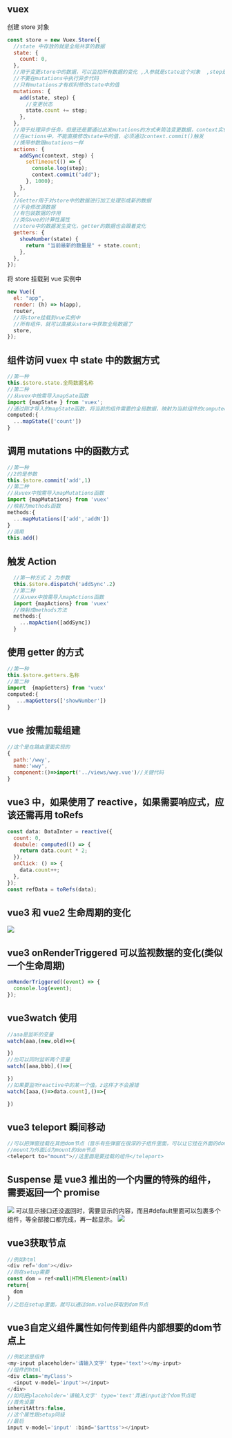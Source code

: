 ## vuex

创建 store 对象

```js
const store = new Vuex.Store({
  //state 中存放的就是全局共享的数据
  state: {
    count: 0,
  },
  //用于变更store中的数据，可以监控所有数据的变化 ,入参就是state这个对象  ,step是传过来的参数
  //不要在mutations中执行异步代码
  //只有mutations才有权利修改state中的值
  mutations: {
    add(state, step) {
      //变更状态
      state.count += step;
    },
  },
  //用于处理异步任务，但是还是要通过出发mutations的方式来简洁变更数据，context实例对象
  //在actions中，不能直接修改state中的值，必须通过context.commit()触发
  //携带参数跟mutations一样
  actions: {
    addSync(context, step) {
      setTimeout(() => {
        console.log(step);
        context.commit("add");
      }, 1000);
    },
  },
  //Getter用于对store中的数据进行加工处理形成新的数据
  //不会修改源数据
  //有包装数据的作用
  //类似vue的计算性属性
  //store中的数据发生变化，getter的数据也会跟着变化
  getters: {
    showNumber(state) {
      return "当前最新的数量是" + state.count;
    },
  },
});
```

将 store 挂载到 vue 实例中

```js
new Vue({
  el: "app",
  render: (h) => h(app),
  router,
  //将store挂载到vue实例中
  //所有组件，就可以直接从store中获取全局数据了
  store,
});
```

## 组件访问 vuex 中 state 中的数据方式

```js
//第一种
this.$store.state.全局数据名称
//第二种
//从vuex中按需导入mapSate函数
import {mapState } from 'vuex';
//通过刚才导入的mapState函数，将当前的组件需要的全局数据，映射为当前组件的computed计算属性
computed:{
  ...mapState(['count'])
}

```

## 调用 mutations 中的函数方式

```js
//第一种
//2的是参数
this.$store.commit('add',1)
//第二种
//从vuex中按需导入mapMutations函数
import {mapMutations} from 'vuex'
//映射为methods函数
methods:{
  ...mapMutations(['add','addN'])
}
//调用
this.add()

```

## 触发 Action

```js
  //第一种方式 2 为参数
  this.$store.dispatch('addSync'.2)
  //第二种
  //从vuex中按需导入mapActions函数
  import {mapActions} from 'vuex'
  //映射成methods方法
  methods:{
    ...mapAction([addSync])
  }
```

## 使用 getter 的方式

```js
//第一种
this.$store.getters.名称
//第二种
import  {mapGetters} from 'vuex'
computed:{
   ...mapGetters(['showNumber'])
}
```

## vue 按需加载组建

```js
//这个是在路由里面实现的
{
  path:'/wwy',
  name:'wwy',
  component:()=>import('../views/wwy.vue')//关键代码
}
```

## vue3 中，如果使用了 reactive，如果需要响应式，应该还需再用 toRefs

```js
const data: DataInter = reactive({
  count: 0,
  doubule: computed(() => {
    return data.count * 2;
  }),
  onClick: () => {
    data.count++;
  },
});
const refData = toRefs(data);
```

## vue3 和 vue2 生命周期的变化

<img src='/image/vue3life.png'/>

## vue3 onRenderTriggered 可以监视数据的变化(类似一个生命周期)

```js
onRenderTriggered((event) => {
  console.log(event);
});
```

## vue3watch 使用

```js
//aaa是监听的变量
watch(aaa,(new,old)=>{

})
//也可以同时监听两个变量
watch([aaa,bbb],()=>{

})
//如果要监听reactive中的某一个值。z这样才不会报错
watch([aaa,()=>data.count],()=>{

})
```

## vue3 teleport 瞬间移动

```js
//可以把弹窗挂载在其他dom节点（音乐有些弹窗在很深的子组件里面，可以让它挂在外面的dom），避免被污染
//mount为外面id为mount的dom节点
<teleport to="mount">//这里面是要挂载的组件</teleport>
```

## Suspense 是 vue3 推出的一个内置的特殊的组件，需要返回一个 promise

<img src='/image/suspensePromise.png'/>
可以显示接口还没返回时，需要显示的内容，而且#default里面可以包裹多个组件，等全部接口都完成，再一起显示。
<img src='/image/suspenseHtml.png'/>

## vue3获取节点
```js
//例如html
<div ref='dom'></div>
//则在setup需要
const dom = ref<null|HTMLElement>(null)
return{
  dom
}
//之后在setup里面，就可以通过dom.value获取到dom节点
```

## vue3自定义组件属性如何传到组件内部想要的dom节点上
```js
//例如这是组件
<my-input placeholder='请输入文字' type='text'></my-input>
//组件的html
<div class='myClass'>
  <input v-model='input'></input>
</div>
//如何把placeholder='请输入文字' type='text'弄进input这个dom节点呢
//首先设置
inheritAttrs:false,
//这个属性跟setup同级
//最后
input v-model='input' :bind='$arttss'></input>
```